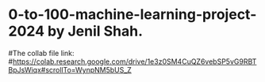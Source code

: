 # 0-to-100-machine-learning-project-2024 by Jenil Shah.

#The collab file link:
#https://colab.research.google.com/drive/1e3z0SM4CuQZ6vebSP5vG9RBTBpJsWiqx#scrollTo=WynpNM5bUS_Z
